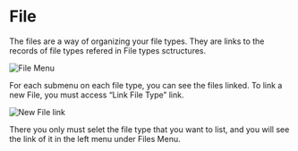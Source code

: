 # File

The files are a way of organizing your file types. They are links to the records of file types refered in File types sctructures.

![File Menu](https://user-images.githubusercontent.com/30662690/63296603-78920400-c29d-11e9-9e96-4d614a3b31db.jpg "File Menu")

For each submenu on each file type, you can see the files linked. To link a new File, you must access  “Link File Type” link.

![New File link](https://user-images.githubusercontent.com/30662690/63296735-c9096180-c29d-11e9-90da-64aa0c6bade7.png "New File link")

There you only must selet the file type that you want to list, and you will see the link of it in the left menu under Files Menu.
